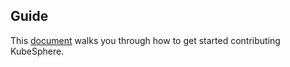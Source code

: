 ## Guide

This [document](https://github.com/kubesphere/community) walks you through how to get started contributing KubeSphere.
